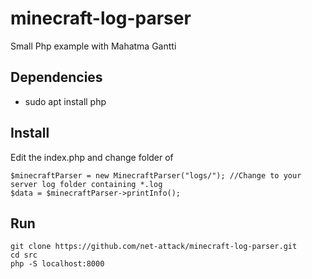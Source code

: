 # minecraft-log-parser
Small Php example with Mahatma Gantti
## Dependencies
* sudo apt install php


## Install

Edit the index.php and change folder of
```
$minecraftParser = new MinecraftParser("logs/"); //Change to your server log folder containing *.log
$data = $minecraftParser->printInfo();
```

## Run

```
git clone https://github.com/net-attack/minecraft-log-parser.git
cd src 
php -S localhost:8000
```

